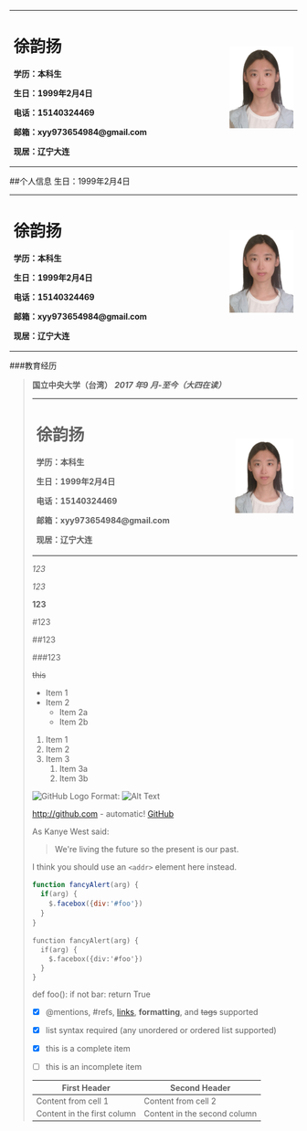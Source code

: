 <table border="0">
  <tr>
    <td width="75%">
      <h1>徐韵扬</h1>
      <p><b>学历：本科生</b></p>
      <p><b>生日：1999年2月4日</b></p>
      <p><b>电话：15140324469</b></p>
      <p><b>邮箱：xyy973654984@gmail.com</b></p>
      <p><b>现居：辽宁大连</b></p>
    </td>
    <td width="25%">
      <img src="/photo.jpg" width="100%">
    </td>
  </tr>
</table>

##个人信息
生日：1999年2月4日
<table border="0">
  <tr>
    <td width="75%">
      <h1>徐韵扬</h1>
      <p><b>学历：本科生</b></p>
      <p><b>生日：1999年2月4日</b></p>
      <p><b>电话：15140324469</b></p>
      <p><b>邮箱：xyy973654984@gmail.com</b></p>
      <p><b>现居：辽宁大连</b></p>
    </td>
    <td width="25%">
      <img src="/photo.jpg" width="100%">
    </td>
  </tr>
</table>
###教育经历

> **国立中央大学（台湾）**
> ***2017 年9 月-至今（大四在读）***<table border="0">
  <tr>
    <td width="75%">
      <h1>徐韵扬</h1>
      <p><b>学历：本科生</b></p>
      <p><b>生日：1999年2月4日</b></p>
      <p><b>电话：15140324469</b></p>
      <p><b>邮箱：xyy973654984@gmail.com</b></p>
      <p><b>现居：辽宁大连</b></p>
    </td>
    <td width="25%">
      <img src="/photo.jpg" width="100%">
    </td>
  </tr>
</table>


*123*

_123_

**123**

#123

##123

###123

~~this~~

* Item 1
* Item 2
  * Item 2a
  * Item 2b


1. Item 1
1. Item 2
1. Item 3
   1. Item 3a
   1. Item 3b


![GitHub Logo](/images/logo.png)
Format: ![Alt Text](url)

http://github.com - automatic!
[GitHub](http://github.com)

As Kanye West said:

> We're living the future so
> the present is our past.

I think you should use an
`<addr>` element here instead.

```javascript
function fancyAlert(arg) {
  if(arg) {
    $.facebox({div:'#foo'})
  }
}
```

    function fancyAlert(arg) {
      if(arg) {
        $.facebox({div:'#foo'})
      }
    }
    
    
def foo():
    if not bar:
        return True
        
        
- [x] @mentions, #refs, [links](), **formatting**, and <del>tags</del> supported
- [x] list syntax required (any unordered or ordered list supported)
- [x] this is a complete item
- [ ] this is an incomplete item



First Header | Second Header
------------ | -------------
Content from cell 1 | Content from cell 2
Content in the first column | Content in the second column



